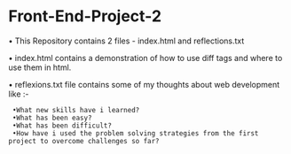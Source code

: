 # Front-End-Project-2

• This Repository contains 2 files - index.html and reflections.txt

• index.html contains a demonstration of how to use diff tags and where to use them in html.

• reflexions.txt file contains some of my thoughts about web development like :- 

     •What new skills have i learned? 
     •What has been easy? 
     •What has been difficult? 
     •How have i used the problem solving strategies from the first project to overcome challenges so far?
